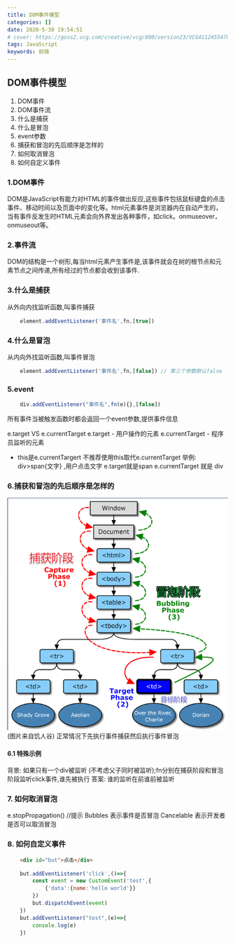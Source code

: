 ```yaml
---
title: DOM事件模型
categories: []
date: 2020-5-30 19:54:51
# cover: https://goss2.vcg.com/creative/vcg/800/version23/VCG41124554707.jpg
tags: JavaScript
keywords: 前端 
---
```



## DOM事件模型
   1. DOM事件
   2. DOM事件流
   3. 什么是捕获
   4. 什么是冒泡
   5. event参数
   6. 捕获和冒泡的先后顺序是怎样的
   7. 如何取消冒泡
   8. 如何自定义事件

### 1.DOM事件
DOM是JavaScript有能力对HTML的事件做出反应,这些事件包括鼠标键盘的点击事件、移动时间以及页面中的变化等。html元素事件是浏览器内在自动产生的，当有事件反发生时HTML元素会向外界发出各种事件，如click。onmuseover，onmuseout等。

### 2.事件流
DOM的结构是一个树形,每当html元素产生事件是,该事件就会在树的根节点和元素节点之间传递,所有经过的节点都会收到该事件.

### 3.什么是捕获
从外向内找监听函数,叫事件捕获

``` javascript
    element.addEventListener('事件名',fn,[true])
```

### 4.什么是冒泡
从内向外找监听函数,叫事件冒泡
``` javascript
    element.addEventListener('事件名',fn,[false]) // 第三个参数默认false
```
### 5.event
``` javascript
    div.addEventListener("事件名",fn(e){},[false])
```
所有事件当被触发函数时都会返回一个event参数,提供事件信息

e.target VS e.currentTarget
e.target - 用户操作的元素
e.currentTarget - 程序员监听的元素
* this是e.currentTargert 不推荐使用this取代e.currentTarget
举例:
    div>span{文字} ,用户点击文字
    e.target就是span
    e.currentTarget 就是 div

### 6.捕获和冒泡的先后顺序是怎样的
![图一](./DOM事件模型/1.png) (图片来自饥人谷)
正常情况下先执行事件捕获然后执行事件冒泡

#### 6.1 特殊示例
背景: 如果只有一个div被监听 (不考虑父子同时被监听);fn分别在捕获阶段和冒泡阶段监听click事件,谁先被执行
答案: 谁的监听在前谁前被监听

### 7. 如何取消冒泡
e.stopPropagation()
//提示
Bubbles 表示事件是否冒泡
Cancelable 表示开发者是否可以取消冒泡

### 8. 如何自定义事件
``` html
    <div id="but">点击</div>
```
``` javascript
    but.addEventListener('click',()=>{
        const event = new CustomEvent('test',{
            {'data':{name:'hello world'}}
        })
        but.dispatchEvent(event)
    })
    but.addEventListener("test",(e)=>{
        console.log(e) 
    })
```

